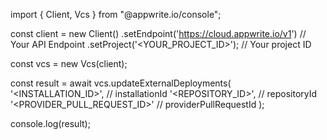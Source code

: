 import { Client, Vcs } from "@appwrite.io/console";

const client = new Client()
    .setEndpoint('https://cloud.appwrite.io/v1') // Your API Endpoint
    .setProject('<YOUR_PROJECT_ID>'); // Your project ID

const vcs = new Vcs(client);

const result = await vcs.updateExternalDeployments(
    '<INSTALLATION_ID>', // installationId
    '<REPOSITORY_ID>', // repositoryId
    '<PROVIDER_PULL_REQUEST_ID>' // providerPullRequestId
);

console.log(result);
